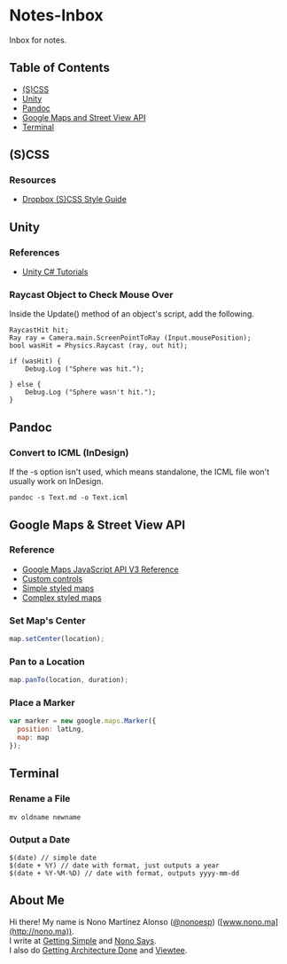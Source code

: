 # Notes-Inbox
Inbox for notes.

## Table of Contents

* [(S)CSS](#scss)
* [Unity](#unity)
* [Pandoc](#pandoc)
* [Google Maps and Street View API](#google-maps--street-view-api)
* [Terminal](#terminal)

## (S)CSS

### Resources

* [Dropbox (S)CSS Style Guide](https://github.com/dropbox/css-style-guide)

## Unity

### References

* [Unity C# Tutorials](http://catlikecoding.com/unity/tutorials/)

### Raycast Object to Check Mouse Over

Inside the Update() method of an object's script, add the following.

```
RaycastHit hit;
Ray ray = Camera.main.ScreenPointToRay (Input.mousePosition);
bool wasHit = Physics.Raycast (ray, out hit);

if (wasHit) {
	Debug.Log ("Sphere was hit.");

} else {
	Debug.Log ("Sphere wasn't hit.");			
}
```

## Pandoc

### Convert to ICML (InDesign)

If the -s option isn't used, which means standalone, the ICML file won't usually work on InDesign.

```
pandoc -s Text.md -o Text.icml
```

## Google Maps & Street View API

### Reference

* [Google Maps JavaScript API V3 Reference](https://developers.google.com/maps/documentation/javascript/reference)
* [Custom controls](https://developers.google.com/maps/documentation/javascript/examples/control-custom)
* [Simple styled maps](https://developers.google.com/maps/documentation/javascript/examples/maptype-styled-simple)
* [Complex styled maps](https://developers.google.com/maps/documentation/javascript/examples/maptype-styled-complex)

### Set Map's Center

```javascript
map.setCenter(location);
```

### Pan to a Location

```javascript
map.panTo(location, duration);
```

### Place a Marker

```javascript
var marker = new google.maps.Marker({
  position: latLng,
  map: map
});
```

## Terminal

### Rename a File

```
mv oldname newname
```

### Output a Date

```
$(date) // simple date
$(date + %Y) // date with format, just outputs a year
$(date + %Y-%M-%D) // date with format, outputs yyyy-mm-dd
```

## About Me

Hi there! My name is Nono Martínez Alonso ([@nonoesp](http://twitter.com/nonoesp)) ([www.nono.ma](http://nono.ma)).  
I write at [Getting Simple](http://gettingsimple.com) and [Nono Says](http://nono.ma/says).  
I also do [Getting Architecture Done](http://gettingarchitecturedone.com) and [Viewtee](http://viewtee.com).
